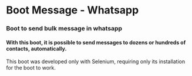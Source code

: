 <h1>Boot Message - Whatsapp</h1>

<h3> Boot to send bulk message in whatsapp </h3>

<h4>With this boot, it is possible to send messages to dozens or hundreds of contacts, automatically.</h4>

This boot was developed only with Selenium, requiring only its installation for the boot to work.
